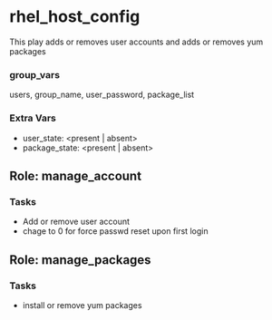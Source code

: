 # rhel_host_config
This play adds or removes user accounts and adds or removes yum packages

### group_vars
users, group_name, user_password, package_list

### Extra Vars
 - user_state: <present | absent>
 - package_state: <present | absent>

## Role: manage_account

### Tasks
- Add or remove user account
- chage to 0 for force passwd reset upon first login

## Role: manage_packages

### Tasks 
- install or remove yum packages


